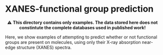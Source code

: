 # XANES-functional group prediction

<div align="center">

⚠️ **This directory contains only examples. The data stored here does not constintute the complete databases used in published work!**

</div>

Here, we show examples of attempting to predict whether or not functional groups are present on molecules, using only their X-ray absorption near-edge structure (XANES) spectra.
